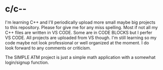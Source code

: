 # c/c--

I'm learning C++ and I'll periodically upload more small maybe big projects to this repository. Please for give me for any miss spelling.
Most if not all my C++ files are written in VS CODE. Some are in CODE BLOCKS but I perfer VS CODE. All projects are uploaded from VS
though. I'm still learning so my code maybe not look professional or well organized at the moment. I do look forward to any comments or
criticism. 

The SIMPLE ATM project is just a simple math application with a somewhat login/signup function.

